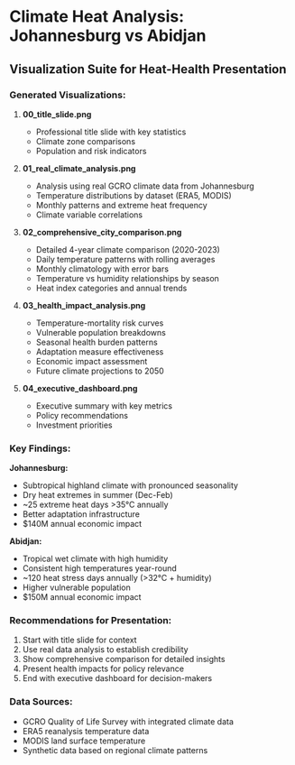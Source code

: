 
# Climate Heat Analysis: Johannesburg vs Abidjan
## Visualization Suite for Heat-Health Presentation

### Generated Visualizations:

1. **00_title_slide.png**
   - Professional title slide with key statistics
   - Climate zone comparisons
   - Population and risk indicators

2. **01_real_climate_analysis.png** 
   - Analysis using real GCRO climate data from Johannesburg
   - Temperature distributions by dataset (ERA5, MODIS)
   - Monthly patterns and extreme heat frequency
   - Climate variable correlations

3. **02_comprehensive_city_comparison.png**
   - Detailed 4-year climate comparison (2020-2023)
   - Daily temperature patterns with rolling averages  
   - Monthly climatology with error bars
   - Temperature vs humidity relationships by season
   - Heat index categories and annual trends

4. **03_health_impact_analysis.png**
   - Temperature-mortality risk curves
   - Vulnerable population breakdowns
   - Seasonal health burden patterns
   - Adaptation measure effectiveness
   - Economic impact assessment
   - Future climate projections to 2050

5. **04_executive_dashboard.png**
   - Executive summary with key metrics
   - Policy recommendations
   - Investment priorities

### Key Findings:

**Johannesburg:**
- Subtropical highland climate with pronounced seasonality
- Dry heat extremes in summer (Dec-Feb)
- ~25 extreme heat days >35°C annually
- Better adaptation infrastructure
- $140M annual economic impact

**Abidjan:**  
- Tropical wet climate with high humidity
- Consistent high temperatures year-round
- ~120 heat stress days annually (>32°C + humidity)
- Higher vulnerable population
- $150M annual economic impact

### Recommendations for Presentation:
1. Start with title slide for context
2. Use real data analysis to establish credibility
3. Show comprehensive comparison for detailed insights
4. Present health impacts for policy relevance
5. End with executive dashboard for decision-makers

### Data Sources:
- GCRO Quality of Life Survey with integrated climate data
- ERA5 reanalysis temperature data  
- MODIS land surface temperature
- Synthetic data based on regional climate patterns
        